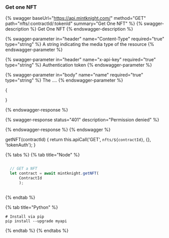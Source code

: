 
### Get one NFT

{% swagger baseUrl="https://api.mintknight.com/" method="GET" path="nfts/:contractId/:tokenId" summary="Get One NFT" %} {% swagger-description %} Get One NFT {% endswagger-description %}

{% swagger-parameter in="header" name="Content-Type" required="true" type="string" %} A string indicating the media type of the resource {% endswagger-parameter %}

{% swagger-parameter in="header" name="x-api-key" required="true" type="string" %} Authentication token {% endswagger-parameter %}

{% swagger-parameter in="body" name="name" required="true" type="string" %} The .... {% endswagger-parameter %}


{
   
}

{% endswagger-response %}

{% swagger-response status="401" description="Permission denied" %}

{% endswagger-response %} {% endswagger %}



  getNFT(contractId) {
    return this.apiCall('GET', `nfts/${contractId}`, {}, 'tokenAuth');
  }



{% tabs %}
{% tab title="Node" %}
```javascript

  // GET a NFT
  let contract = await mintknight.getNFT(
      ContractId    
      );
   
```
{% endtab %}

{% tab title="Python" %}
```
# Install via pip
pip install --upgrade myapi
```
{% endtab %}
{% endtabs %}  